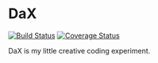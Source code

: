# DaX

[![Build Status](https://travis-ci.org/dlespiau/dax.svg?branch=master)](https://travis-ci.org/dlespiau/dax)
[![Coverage Status](https://coveralls.io/repos/github/dlespiau/dax/badge.svg)](https://coveralls.io/github/dlespiau/dax)

DaX is my little creative coding experiment.

